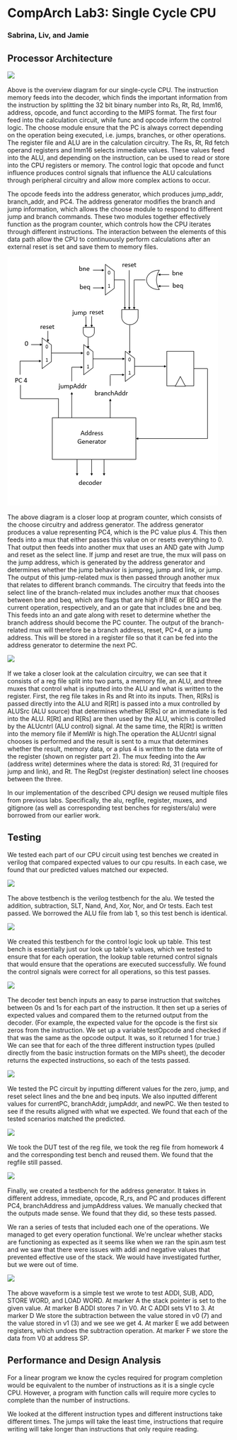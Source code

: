 # CompArch Lab3: Single Cycle CPU
### Sabrina, Liv, and Jamie

## Processor Architecture

![](./Images/Final_CPU.png)

Above is the overview diagram for our single-cycle CPU. The instruction memory feeds into the decoder, which finds the important information from the instruction by splitting the 32 bit binary number into Rs, Rt, Rd, Imm16, address, opcode, and funct according to the MIPS format. The first four feed into the calculation circuit, while func and opcode inform the control logic. The choose module ensure that the PC is always correct depending on the operation being executed, i.e. jumps, branches, or other operations. The register file and ALU are in the calculation circuitry. The Rs, Rt, Rd fetch operand registers and Imm16 selects immediate values. These values feed into the ALU, and depending on the instruction, can be used to read or store into the CPU registers or memory. The control logic that opcode and funct influence produces control signals that influence the ALU calculations through peripheral circuitry and allow more complex actions to occur.  

The opcode feeds into the address generator, which produces jump_addr, branch_addr, and PC4. The address generator modifies the branch and jump information, which allows the choose module to respond to different jump and branch commands. These two modules together effectively function as the program counter, which controls how the CPU iterates through different instructions. The interaction between the elements of this data path allow the CPU to continuously perform calculations after an external reset is set and save them to memory files. 

![](./Images/choose.png)

The above diagram is a closer loop at program counter, which consists of the choose circuitry and address generator. The address generator produces a value representing PC4, which is the PC value plus 4. This then feeds into a mux that either passes this value on or resets everything to 0. That output then feeds into another mux that uses an AND gate with Jump and reset as the select line. If jump and reset are true, the mux will pass on the jump address, which is generated by the address generator and determines whether the jump behavior is jumpreg, jump and link, or jump. The output of this jump-related mux is then passed through another mux that relates to different branch commands. The circuitry that feeds into the select line of the branch-related mux includes another mux that chooses between bne and beq, which are flags that are high if BNE or BEQ are the current operation, respectively, and an or gate that includes bne and beq. This feeds into an and gate along with reset to determine whether the branch address should become the PC counter. The output of the branch-related mux will therefore be a branch address, reset, PC+4, or a jump address. This will be stored in a register file so that it can be fed into the address generator to determine the next PC. 

![](./Images/calculation.png)

If we take a closer look at the calculation circuitry, we can see that it consists of a reg file split into two parts, a memory file, an ALU, and three muxes that control what is inputted into the ALU and what is written to the register. First, the reg file takes in Rs and Rt into its inputs. Then, R[Rs] is passed directly into the ALU and R[Rt] is passed into a mux controlled by ALUSrc (ALU source) that determines whether R[Rs] or an immediate is fed into the ALU. R[Rt] and R[Rs] are then used by the ALU, which is controlled by the ALUcntrl (ALU control) signal. At the same time, the R[Rt] is written into the memory file if MemWr is high.The operation the ALUcntrl signal chooses is performed and the result is sent to a mux that determines whether the result, memory data, or a plus 4 is written to the data write of the register (shown on register part 2). The mux feeding into the Aw (address write) determines where the data is stored: Rd, 31 (required for jump and link), and Rt. The RegDst (register destination) select line chooses between the three. 

In our implementation of the described CPU design we reused multiple files from previous labs. Specifically, the alu, regfile, register, muxes, and gitignore (as well as corresponding test benches for registers/alu) were borrowed from our earlier work.

## Testing
   
   We tested each part of our CPU circuit using test benches we created in verilog that compared expected values to our cpu results. In each case, we found that our predicted values matched our expected. 
   
![](./Images/alu.png)

The above testbench is the verilog testbench for the alu. We tested the addition, subtraction, SLT, Nand, And, Xor, Nor, and Or tests. Each test passed. We borrowed the ALU file from lab 1, so this test bench is identical. 

![](./Images/controlLogic.png)

We created this testbench for the control logic look up table. This test bench is essentially just our look up table's values, which we tested to ensure that for each operation, the lookup table returned control signals that would ensure that the operations are executed successfully. We found the control signals were correct for all operations, so this test passes. 

![](./Images/decoder.png)

The decoder test bench inputs an easy to parse instruction that switches between 0s and 1s for each part of the instruction. It then set up a series of expected values and compared them to the returned output from the decoder. (For example, the expected value for the opcode is the first six zeros from the instruction. We set up a variable testOpcode and checked if that was the same as the opcode output. It was, so it returned 1 for true.) We can see that for each of the three different instruction types (pulled directly from the basic instruction formats on the MIPs sheet), the decoder returns the expected instructions, so each of the tests passed. 

![](./Images/PCchoose.png)

We tested the PC circuit by inputting different values for the zero, jump, and reset select lines and the bne and beq inputs. We also inputted different values for currentPC, branchAddr, jumpAddr, and newPC. We then tested to see if the results aligned with what we expected. We found that each of the tested scenarios matched the predicted. 

![](./Images/regfile.png)

We took the DUT test of the reg file, we took the reg file from homework 4 and the corresponding test bench and reused them. We found that the regfile still passed. 

![](./Images/PCaddrGen.png)

Finally, we created a testbench for the address generator. It takes in different address, immediate, opcode, R_rs, and PC and produces different PC4, branchAddress and jumpAddress values. We manually checked that the outputs made sense. We found that they did, so these tests passed.

We ran a series of tests that included each one of the operations. We managed to get every operation functional. We're unclear whether stacks are functioning as expected as it seems like when we ran the spin.asm test and we saw that there were issues with addi and negative values that prevented effective use of the stack. We would have investigated further, but we were out of time. 

![](./Images/test2.png)

The above waveform is a simple test we wrote to test ADDI, SUB, ADD, STORE WORD, and LOAD WORD. At marker A the stack pointer is set to the given value. At marker B ADDI stores 7 in V0. At C ADDI sets V1 to 3. At marker D We store the subtraction between the value stored in v0 (7) and the value stored in v1 (3) and we see we get 4. At marker E we add between registers, which undoes the subtraction operation. At marker F we store the data from V0 at address SP. 

## Performance and Design Analysis
   
For a linear program we know the cycles required for program completion would be equivalent to the number of instructions as it is a single cycle CPU. However, a program with function calls will require more cycles to complete than the number of instructions. 

We looked at the different instruction types and different instructions take different times. The jumps will take the least time, instructions that require writing will take longer than instructions that only require reading. 
